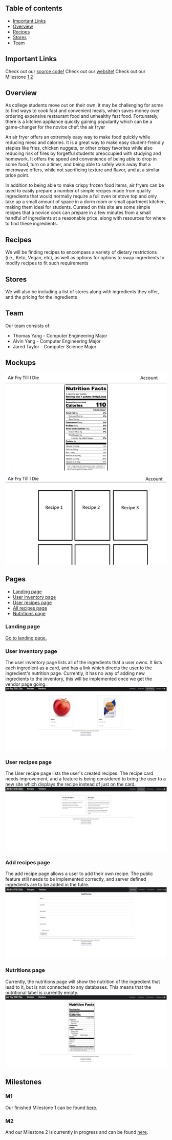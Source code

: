 ## Table of contents
* [Important Links](#important-links)
* [Overview](#overview)
* [Recipes](#recipes)
* [Stores](#stores)
* [Team](#team)

## Important Links
Check out our [source code!](https://github.com/Air-Fry-Till-I-Die/Air-Fry-Till-I-Die)
Check out our [website!](http://159.89.54.201/)
Check out our Milestone [ 1 ](https://github.com/Air-Fry-Till-I-Die/Air-Fry-Till-I-Die/projects/1)[ 2 ](https://github.com/Air-Fry-Till-I-Die/Air-Fry-Till-I-Die/projects/2)

## Overview

As college students move out on their own, it may be challenging for some to find ways to cook fast and convenient meals, which saves money over ordering expensive restaurant food and unhealthy fast food. Fortunately, there is a kitchen appliance quickly gaining popularity which can be a game-changer for the novice chef: the air fryer

An air fryer offers an extremely easy way to make food quickly while reducing mess and calories. It is a great way to make easy student-freindly staples like fries, chicken nuggets, or other crispy favorites while also reducing risk of fires by forgetful students preoccupied with studying and homework. It offers the speed and convenience of being able to drop in some food, turn on a timer, and being able to safely walk away that a microwave offers, while not sacrificing texture and flavor, and at a similar price point.

In addition to being able to make crispy frozen food items, air fryers can be used to easily prepare a number of simple recipes made from quality ingredients that would normally require a full oven or stove top and only take up a small amount of space in a dorm room or small apartment kitchen, making them ideal for students. Curated on this site are some simple recipes that a novice cook can prepare in a few minutes from a small handful of ingredients at a reasonable price, along with resources for where to find these ingredients. 

## Recipes

We will be finding recipes to encompass a variety of dietary restrictions (i.e., Keto, Vegan, etc), as well as options for options to swap ingredients to modify recipes to fit such requirements

## Stores

We will also be including a list of stores along with ingredients they offer, and the pricing for the ingredients

## Team

Our team consists of: 
* Thomas Yang - Computer Engineering Major
* Alvin Yang - Computer Engineering Major
* Jared Taylor - Computer Science Major

## Mockups

<img src="docs/Screenshot-Nutrition.png">
<img src="docs/Screenshot-Recipe.png">

## Pages

* [Landing page](#landing-page)
* [User inventory page](#user-inventory-page)
* [User recipes page](#user-recipes-page)
* [All recipes page](#all-recipes-page)
* [Nutritions page](#nutritions-page)


### Landing page


[Go to landing page.](http://159.89.54.201/)

### User inventory page
The user inventory page lists all of the ingredients that a user owns. It lists each ingredient as a card, and has a link which directs the user to the ingredient's nutrition page. Currently, it has no way of adding new ingredients to the inventory, this will be implemented once we get the vendor page going.
<img src="docs/user-inventory.jpg">


### User recipes page
The User recipe page lists the user's created recipes. The recipe card needs improvement, and a feature is being considered to bring the user to a new site which displays the recipe instead of just on the card.
<img src="docs/user-recipe.jpg">


### Add recipes page
The add recipe page allows a user to add their own recipe. The public feature still needs to be implemented correctly, and server defined ingredients are to be added in the futre.
<img src="docs/add-recipe.jpg">


### Nutritions page
Currently, the nutritions page will show the nutrition of the ingredient that lead to it, but is not connected to any databases. This means that the nutritional label is currently empty.
<img src="docs/nutrition.jpg">

## Milestones

### M1

Our finished Milestone 1 can be found [here](https://github.com/Air-Fry-Till-I-Die/Air-Fry-Till-I-Die/projects/1).

### M2

And our Milestone 2 is currently in progress and can be found [here](https://github.com/Air-Fry-Till-I-Die/Air-Fry-Till-I-Die/projects/2).
